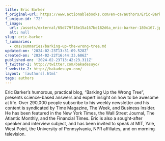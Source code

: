 ```yaml
---
title: Eric Barker
f_original-url: https://www.actionablebooks.com/en-ca/authors/Eric-Barker/
f_unique-id: '72'
f_image:
  url: /assets/external/65d779f18e15a167be182d6a_eric-barker-180x167.jpeg
  alt: null
slug: eric-barker
f_summaries:
  - cms/summaries/barking-up-the-wrong-tree.md
updated-on: '2024-02-23T13:31:09.528Z'
created-on: '2024-02-22T16:44:33.686Z'
published-on: '2024-02-23T13:42:23.311Z'
f_twitter-2: http://twitter.com/bakadesuyo/
f_website-2: http://bakadesuyo.com/
layout: '[authors].html'
tags: authors
---
```


Eric Barker’s humorous, practical blog, “Barking Up the Wrong Tree”, presents science-based answers and expert insight on how to be awesome at life. Over 290,000 people subscribe to his weekly newsletter and his content is syndicated by Time Magazine, The Week, and Business Insider. He has been featured in the New York Times, the Wall Street Journal, The Atlantic Monthly, and the Financial Times. Eric is also a sought-after speaker and interview subject, and has been invited to speak at MIT, Yale, West Point, the University of Pennsylvania, NPR affiliates, and on morning television.
